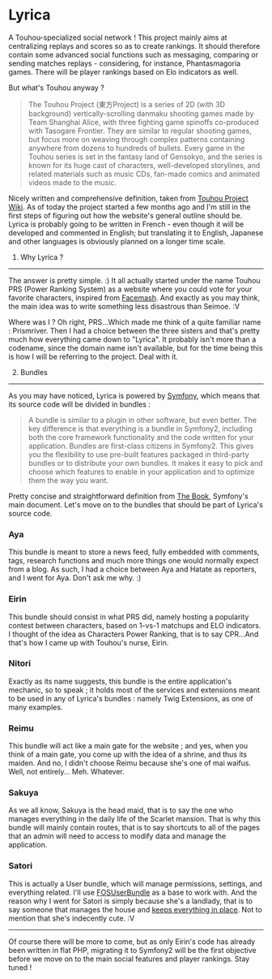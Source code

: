 Lyrica
======

A Touhou-specialized social network ! This project mainly aims at
centralizing replays and scores so as to create rankings. It should
therefore contain some advanced social functions such as messaging, comparing
or sending matches replays - considering, for instance, Phantasmagoria games.
There will be player rankings based on Elo indicators as well.

But what's Touhou anyway ?

> The Touhou Project (東方Project) is a series of 2D (with 3D background)
vertically-scrolling danmaku shooting games made by Team Shanghai Alice, with
three fighting game spinoffs co-produced with Tasogare Frontier. They are
similar to regular shooting games, but focus more on weaving through complex
patterns containing anywhere from dozens to hundreds of bullets. Every game in
the Touhou series is set in the fantasy land of Gensokyo, and the series is
known for its huge cast of characters, well-developed storylines, and related
materials such as music CDs, fan-made comics and animated videos made to the
music.

Nicely written and comprehensive definition, taken from
[Touhou Project Wiki](http://touhou.wikia.com/wiki/Touhou_Wiki). 
As of today the project started a few months ago and I'm still in the first
steps of figuring out how the website's general outline should be. Lyrica
is probably going to be written in French - even though it will be developed
and commented in English; but translating it to English, Japanese and other
languages is obviously planned on a longer time scale.

1. Why Lyrica ?
---------------

The answer is pretty simple. :) It all actually started under
the name Touhou PRS (Power Ranking System) as a website where you could
vote for your favorite characters, inspired from
[Facemash](http://en.wikipedia.org/wiki/History_of_Facebook#Facemash).
And exactly as you may think, the main idea was to write something less
disastrous than Seimoe. :V

Where was I ? Oh right, PRS...Which made me think of a quite familiar name :
Prismriver. Then I had a choice between the three sisters and that's pretty
much how everything came down to "Lyrica". It probably isn't more than a
codename, since the domain name isn't available, but for the time being this
is how I will be referring to the project. Deal with it.

2. Bundles
----------

As you may have noticed, Lyrica is powered by [Symfony](http://symfony.com),
which means that its source code will be divided in bundles :

> A bundle is similar to a plugin in other software, but even better. The key
difference is that everything is a bundle in Symfony2, including both the core
framework functionality and the code written for your application. Bundles are
first-class citizens in Symfony2. This gives you the flexibility to use
pre-built features packaged in third-party bundles or to distribute your own
bundles. It makes it easy to pick and choose which features to enable in your
application and to optimize them the way you want.

Pretty concise and straightforward definition from
[The Book](http://symfony.com/doc/current/book/index.html), Symfony's
main document. Let's move on to the bundles that should be part of Lyrica's
source code.

### Aya

This bundle is meant to store a news feed, fully embedded with comments, tags,
research functions and much more things one would normally expect from a blog.
As such, I had a choice between Aya and Hatate as reporters, and I went for Aya.
Don't ask me why. :)

### Eirin

This bundle should consist in what PRS did, namely hosting a popularity
contest between characters, based on 1-vs-1 matchups and ELO indicators.
I thought of the idea as Characters Power Ranking, that is to say CPR...And
that's how I came up with Touhou's nurse, Eirin.

### Nitori

Exactly as its name suggests, this bundle is the entire application's
mechanic, so to speak ; it holds most of the services and extensions meant
to be used in any of Lyrica's bundles : namely Twig Extensions, as one of
many examples.

### Reimu

This bundle will act like a main gate for the website ; and yes, when you
think of a main gate, you come up with the idea of a shrine, and thus its
maiden. And no, I didn't choose Reimu because she's one of mai waifus. Well,
not entirely... Meh. Whatever.

### Sakuya

As we all know, Sakuya is the head maid, that is to say the one who manages
everything in the daily life of the Scarlet mansion. That is why this bundle
will mainly contain routes, that is to say shortcuts to all of the pages that
an admin will need to access to modify data and manage the application.

### Satori

This is actually a User bundle, which will manage permissions, settings, and
everything related. I'll use 
[FOSUserBundle](https://github.com/FriendsOfSymfony/FOSUserBundle) as a base
to work with. And the reason why I went for Satori is simply because she's a
landlady, that is to say someone that manages the house and
[keeps everything in place](http://www.youtube.com/watch?v=J26HxhLNNu4).
Not to mention that she's indecently cute. :V

***

Of course there will be more to come, but as only Eirin's code has already been
written in flat PHP, migrating it to Symfony2 will be the first objective
before we move on to the main social features and player rankings.
Stay tuned !